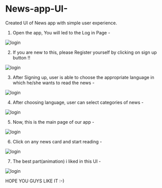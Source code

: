 # News-app-UI-
Created UI of News app with simple user experience.

1. Open the app, You will led to the Log in Page - 

![login](https://github.com/VishalGhai/News-app-UI-/blob/master/LoginPage.png)

2. If you are new to this, please Register yourself by clicking on sign up button !!

![login](https://github.com/VishalGhai/News-app-UI-/blob/master/SignUpPage.png)

3. After Signing up, user is able to choose the appropriate language in which he/she wants to read the news - 

![login](https://github.com/VishalGhai/News-app-UI-/blob/master/ChooseLanguage.png)

4. After choosing language, user can select categories of news - 

![login](https://github.com/VishalGhai/News-app-UI-/blob/master/Categories.png)

5. Now, this is the main page of our app - 

![login](https://github.com/VishalGhai/News-app-UI-/blob/master/HomePage.png)

6. Click on any news card and start reading - 

![login](https://github.com/VishalGhai/News-app-UI-/blob/master/NewsPage.png)

7. The best part(animation) i liked in this UI - 

![login](https://github.com/VishalGhai/News-app-UI-/blob/master/animation.gif)

HOPE YOU GUYS LIKE IT :-)
